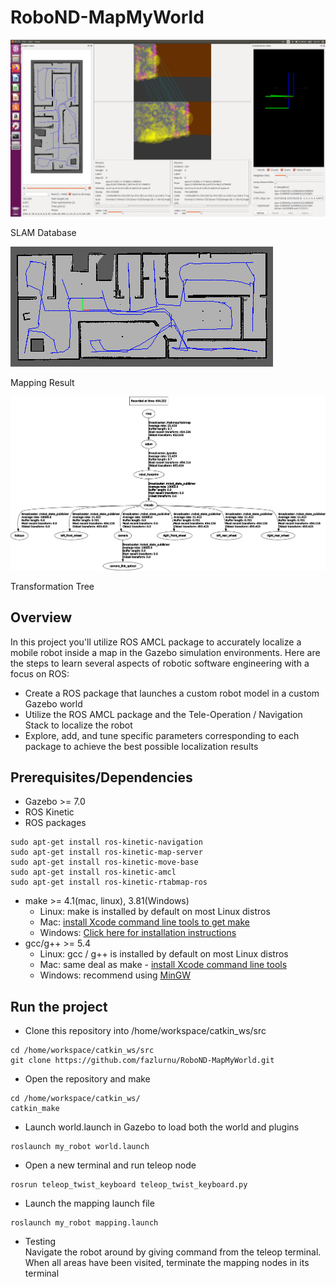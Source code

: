 # RoboND-MapMyWorld

![SLAM Database](/images/rtabmap_1.png)

SLAM Database

![Mapping Result](/images/rtabmap_map.png)

Mapping Result

![Transformation Tree](/images/frames_with_rgbd.png)

Transformation Tree

## Overview  
In this project you'll utilize ROS AMCL package to accurately localize a mobile robot inside a map in the Gazebo simulation environments. Here are the steps to learn several aspects of robotic software engineering with a focus on ROS:  
* Create a ROS package that launches a custom robot model in a custom Gazebo world  
* Utilize the ROS AMCL package and the Tele-Operation / Navigation Stack to localize the robot  
* Explore, add, and tune specific parameters corresponding to each package to achieve the best possible localization results  

## Prerequisites/Dependencies  
* Gazebo >= 7.0  
* ROS Kinetic  
* ROS packages
```
sudo apt-get install ros-kinetic-navigation
sudo apt-get install ros-kinetic-map-server
sudo apt-get install ros-kinetic-move-base
sudo apt-get install ros-kinetic-amcl
sudo apt-get install ros-kinetic-rtabmap-ros
```

* make >= 4.1(mac, linux), 3.81(Windows)
  * Linux: make is installed by default on most Linux distros
  * Mac: [install Xcode command line tools to get make](https://developer.apple.com/xcode/features/)
  * Windows: [Click here for installation instructions](http://gnuwin32.sourceforge.net/packages/make.htm)
* gcc/g++ >= 5.4
  * Linux: gcc / g++ is installed by default on most Linux distros
  * Mac: same deal as make - [install Xcode command line tools](https://developer.apple.com/xcode/features/)
  * Windows: recommend using [MinGW](http://www.mingw.org/)

## Run the project  
* Clone this repository into /home/workspace/catkin_ws/src
```
cd /home/workspace/catkin_ws/src
git clone https://github.com/fazlurnu/RoboND-MapMyWorld.git
```
* Open the repository and make  
```
cd /home/workspace/catkin_ws/
catkin_make
```
* Launch world.launch in Gazebo to load both the world and plugins  
```
roslaunch my_robot world.launch
```  
* Open a new terminal and run teleop node 
```
rosrun teleop_twist_keyboard teleop_twist_keyboard.py
```  
* Launch the mapping launch file
```
roslaunch my_robot mapping.launch
```  
* Testing  
Navigate the robot around by giving command from the teleop terminal. When all areas have been visited, terminate the mapping nodes in its terminal
